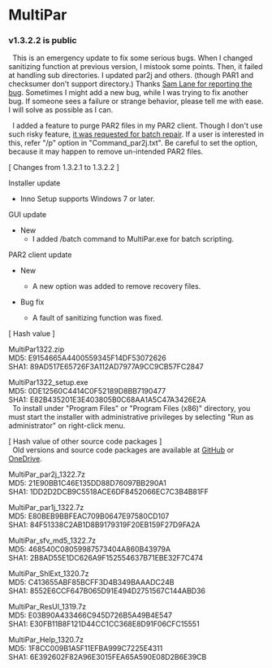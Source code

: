 # MultiPar

### v1.3.2.2 is public

&nbsp; This is an emergency update to fix some serious bugs. 
When I changed sanitizing function at previous version, I mistook some points. 
Then, it failed at handling sub directories. 
I updated par2j and others. (though PAR1 and checksumer don't support directory.) 
Thanks [Sam Lane for reporting the bug](https://github.com/Yutaka-Sawada/MultiPar/issues/60). 
Sometimes I might add a new bug, while I was trying to fix another bug. 
If someone sees a failure or strange behavior, please tell me with ease. 
I will solve as possible as I can.

&nbsp; I added a feature to purge PAR2 files in my PAR2 client. 
Though I don't use such risky feature, 
[it was requested for batch repair](https://github.com/Yutaka-Sawada/MultiPar/issues/59). 
If a user is interested in this, refer "/p" option in "Command_par2j.txt". 
Be careful to set the option, because it may happen to remove un-intended PAR2 files.


[ Changes from 1.3.2.1 to 1.3.2.2 ]  

Installer update  
 - Inno Setup supports Windows 7 or later.  

GUI update  
 - New  
   - I added /batch command to MultiPar.exe for batch scripting.  

PAR2 client update  
 - New  
   - A new option was added to remove recovery files.  

 - Bug fix  
   - A fault of sanitizing function was fixed.  


[ Hash value ]  

MultiPar1322.zip  
MD5: E9154665A4400559345F14DF53072626  
SHA1: 89AD517E65726F3A112AD7977A9CC9CB57FC2847  

MultiPar1322_setup.exe  
MD5: 0DE12560C4414C0F52189D8BB7190477  
SHA1: E82B435201E3E403805B0C68AA1A5C47A3426E2A  
&nbsp; To install under "Program Files" or "Program Files (x86)" directory, 
you must start the installer with administrative privileges by selecting 
"Run as administrator" on right-click menu.  


[ Hash value of other source code packages ]  
&nbsp; Old versions and source code packages are available at 
[GitHub](https://github.com/Yutaka-Sawada/MultiPar/releases) or 
[OneDrive](https://1drv.ms/u/s!AtGhNMUyvbWOaSo1n_R8awJ_hg0?e=4V0gXu).  

MultiPar_par2j_1322.7z  
MD5: 21E90BB1C46E135DD88D76097BB290A1  
SHA1: 1DD2D2DCB9C5518ACE6DF8452066EC7C3B4B81FF  

MultiPar_par1j_1322.7z  
MD5: E80BEB9BBFEAC709B0647E97580CD107  
SHA1: 84F51338C2AB1D8B9179319F20EB159F27D9FA2A  

MultiPar_sfv_md5_1322.7z  
MD5: 468540C08059987573404A860B43979A  
SHA1: 2B8AD55E1DC626A9F152554637B71EBE32F7C474  

MultiPar_ShlExt_1320.7z  
MD5: C413655ABF85BCFF3D4B349BAAADC24B  
SHA1: 8552E6CCF647B065D91E494D2751567C144ABD36  

MultiPar_ResUI_1319.7z  
MD5: E03B90A433466C945D726B5A49B4E547  
SHA1: E30FB11B8F121D44CC1CC368E8D91F06CFC15551  

MultiPar_Help_1320.7z  
MD5: 1F8CC009B1A5F11EFBA999C7225E4311  
SHA1: 6E392602F82A96E3015FEA65A590E08D2B6E39CB   
